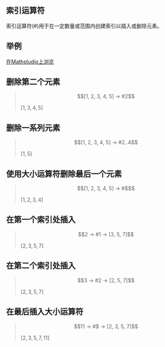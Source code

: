## 索引运算符

索引运算符(#)用于在一定数量或范围内创建索引以插入或删除元素。


## 举例

[在Mathstudio上浏览](http://mathstud.io/?input[0]=WzEsMiwzLDQsNV0gLT4gIzI%3D&input[1]=WzEsMiwzLDQsNV0gLT4gIzIuLjQ%3D&input[2]=WzEsMiwzLDQsNV0gLT4gIyQ%3D&input[3]=MiAtPiAjMSAtPiBbMywgNSwgN10%3D&input[4]=MyAtPiAjMiAtPiBbMiw1LDdd&input[5]=MTEgLT4gIyQgLT4gWzIsMyw1LDdd)

## 删除第二个元素

> ```math
> [1, 2, 3, 4, 5] -> #2
> ```
>
> $[1,3,4,5]$

## 删除一系列元素

> ```math
> [1, 2, 3, 4, 5] -> #2..4
> ```
>
> $[1,5]$

## 使用大小运算符删除最后一个元素

> ```math
> [1, 2, 3, 4, 5] -> #$
> ```
>
> $[1,2,3,4]$

## 在第一个索引处插入

> ```math
> 2 -> #1 -> [3, 5, 7]
> ```
>
> $[2,3,5,7]$

## 在第二个索引处插入

> ```math
> 3 -> #2 -> [2, 5, 7]
> ```
>
> $[2,3,5,7]$

## 在最后插入大小运算符

> ```math
> 11 -> #$ -> [2, 3, 5, 7]
> ```
>
> $[2,3,5,7,11]$